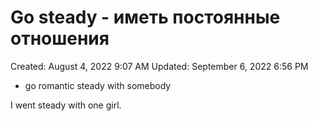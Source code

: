 # Go steady - иметь постоянные отношения

Created: August 4, 2022 9:07 AM
Updated: September 6, 2022 6:56 PM

- go romantic steady with somebody

I went steady with one girl.